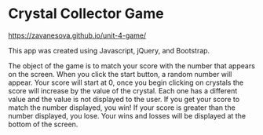 # Crystal Collector Game
https://zavanesova.github.io/unit-4-game/

This app was created using Javascript, jQuery, and Bootstrap.

The object of the game is to match your score with the number that appears on the screen.
When you click the start button, a random number will appear. Your score will start at 0, once you begin clicking on crystals the score will increase by the value of the crystal. Each one has a different value and the value is not displayed to the user. If you get your score to match the number displayed, you win! If your score is greater than the number displayed, you lose. Your wins and losses will be displayed at the bottom of the screen. 
